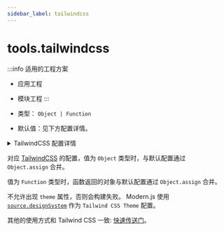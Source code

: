 ```yaml
---
sidebar_label: tailwindcss
---
```


# tools.tailwindcss

:::info 适用的工程方案
* 应用工程
* 模块工程
:::

* 类型： `Object | Function`
* 默认值：见下方配置详情。

<details>
  <summary>TailwindCSS 配置详情</summary>

```js
  const tailwind = {
    purge: {
        enabled: options.env === 'production',
        content: [
          './config/html/**/*.html',
          './config/html/**/*.ejs',
          './config/html/**/*.hbs',
          './src/**/*',
        ],
        layers: ['utilities'],
    },
    // https://tailwindcss.com/docs/upcoming-changes
    future: {
      removeDeprecatedGapUtilities: false,
      purgeLayersByDefault: true,
      defaultLineHeights: false,
      standardFontWeights: false,
    },
    theme: source.designSystem // 使用source.designSystem配置作为Tailwind CSS Theme配置
  }
```

:::tip 提示
更多关于：<a href="https://tailwindcss.com/docs/configuration" target="_blank">TailwindCSS 配置</a>。
:::
</details>

对应 [TailwindCSS](https://tailwindcss.com/docs/configuration) 的配置，值为 `Object` 类型时，与默认配置通过 `Object.assign` 合并。

值为 `Function` 类型时，函数返回的对象与默认配置通过 `Object.assign` 合并。

不允许出现 `theme` 属性，否则会构建失败。 Modern.js 使用 [`source.designSystem`](/docs/apis/config/source/design-system) 作为 `Tailwind CSS Theme` 配置。

其他的使用方式和 Tailwind CSS 一致: [快速传送门](https://tailwindcss.com/docs/configuration)。
